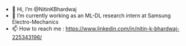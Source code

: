 - 👋 Hi, I’m @NitinKBhardwaj
- 🌱 I’m currently working as an ML-DL research intern at Samsung Electro-Mechanics
- 📫 How to reach me : https://www.linkedin.com/in/nitin-k-bhardwaj-225343196/

<!---
LoneSurvivor/LoneSurvivor is a ✨ special ✨ repository because its `README.md` (this file) appears on your GitHub profile.
You can click the Preview link to take a look at your changes.
--->
